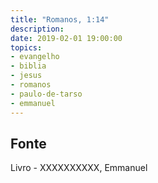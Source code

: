 ```yaml
---
title: "Romanos, 1:14"
description: 
date: 2019-02-01 19:00:00
topics: 
- evangelho
- biblia
- jesus
- romanos
- paulo-de-tarso
- emmanuel
---
```




## Fonte
Livro - XXXXXXXXXX, Emmanuel

